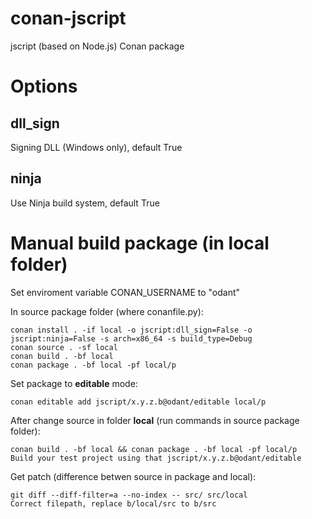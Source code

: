 # conan-jscript
jscript (based on Node.js) Conan package

# Options

## dll_sign
Signing DLL (Windows only), default True

## ninja
Use Ninja build system, default True

# Manual build package (in local folder)
Set enviroment variable CONAN_USERNAME to "odant"

In source package folder (where conanfile.py):

    conan install . -if local -o jscript:dll_sign=False -o jscript:ninja=False -s arch=x86_64 -s build_type=Debug
    conan source . -sf local
    conan build . -bf local
    conan package . -bf local -pf local/p

Set package to **editable** mode:

    conan editable add jscript/x.y.z.b@odant/editable local/p

After change source in folder **local** (run commands in source package folder):

    conan build . -bf local && conan package . -bf local -pf local/p
    Build your test project using that jscript/x.y.z.b@odant/editable

Get patch (difference betwen source in package and local):

    git diff --diff-filter=a --no-index -- src/ src/local
    Correct filepath, replace b/local/src to b/src
